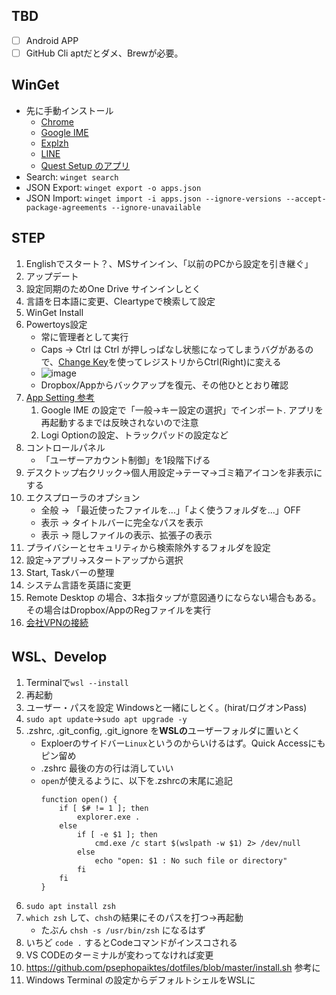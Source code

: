 ## TBD
- [ ] Android APP
- [ ] GitHub Cli aptだとダメ、Brewが必要。

## WinGet
- 先に手動インストール
    - [Chrome](https://www.google.com/intl/ja_jp/chrome/)
    - [Google IME](https://www.google.co.jp/ime/)
    - [Explzh](https://www.ponsoftware.com/archiver/download.htm)
    - [LINE](https://apps.microsoft.com/store/detail/line/9WZDNCRFJ2G6)
    - [Quest Setup のアプリ](https://www.meta.com/jp/quest/setup/)
- Search: `winget search`
- JSON Export: `winget export -o apps.json`
- JSON Import: `winget import -i apps.json --ignore-versions --accept-package-agreements --ignore-unavailable`


## STEP
1. Englishでスタート？、MSサインイン、「以前のPCから設定を引き継ぐ」
2. アップデート
3. 設定同期のためOne Drive サインインしとく
4. 言語を日本語に変更、Cleartypeで検索して設定
5. WinGet Install
6. Powertoys設定
    - 常に管理者として実行
    - Caps → Ctrl は Ctrl が押しっぱなし状態になってしまうバグがあるので、[Change Key](https://forest.watch.impress.co.jp/library/software/changekey/)を使ってレジストリからCtrl(Right)に変える
    - ![image](https://user-images.githubusercontent.com/4294850/176980594-c80ecee4-11c9-4bb3-aa93-35662c748127.png)
    - Dropbox/Appからバックアップを復元、その他ひととおり確認
7. [App Setting 参考](https://github.com/psephopaiktes/dotfiles/blob/master/doc/app-setting.md)
    1. Google IME の設定で「一般→キー設定の選択」でインポート. アプリを再起動するまでは反映されないので注意
    1. Logi Optionの設定、トラックパッドの設定など
8. コントロールパネル
    - 「ユーザーアカウント制御」を1段階下げる
9. デスクトップ右クリック→個人用設定→テーマ→ゴミ箱アイコンを非表示にする
10. エクスプローラのオプション
    - 全般 → 「最近使ったファイルを...」「よく使うフォルダを...」OFF
    - 表示 → タイトルバーに完全なパスを表示
    - 表示 → 隠しファイルの表示、拡張子の表示
11. プライバシーとセキュリティから検索除外するフォルダを設定
12. 設定→アプリ→スタートアップから選択
13. Start, Taskバーの整理
14. システム言語を英語に変更
15. Remote Desktop の場合、3本指タップが意図通りにならない場合もある。その場合はDropbox/AppのRegファイルを実行
16. [会社VPNの接続](https://wiki.unext-info.jp/pages/viewpage.action?pageId=71448379)

## WSL、Develop
1. Terminalで`wsl --install`
1. 再起動
1. ユーザー・パスを設定 Windowsと一緒にしとく。(hirat/ログオンPass)
1. `sudo apt update`→`sudo apt upgrade -y`
1. .zshrc, .git_config, .git_ignore を**WSLの**ユーザーフォルダに置いとく
    - Exploerのサイドバー`Linux`というのからいけるはず。Quick Accessにもピン留め
    - .zshrc 最後の方の行は消していい
    - `open`が使えるように、以下を.zshrcの末尾に追記
        ```
        function open() {
            if [ $# != 1 ]; then
                explorer.exe .
            else
                if [ -e $1 ]; then
                    cmd.exe /c start $(wslpath -w $1) 2> /dev/null
                else
                    echo "open: $1 : No such file or directory" 
                fi
            fi
        }
        ```
1. `sudo apt install zsh`
1. `which zsh` して、`chsh`の結果にそのパスを打つ→再起動
    - たぶん `chsh -s /usr/bin/zsh` になるはず
1. いちど `code .` するとCodeコマンドがインスコされる
1. VS CODEのターミナルが変わってなければ変更
1. https://github.com/psephopaiktes/dotfiles/blob/master/install.sh 参考に
1. Windows Terminal の設定からデフォルトシェルをWSLに
